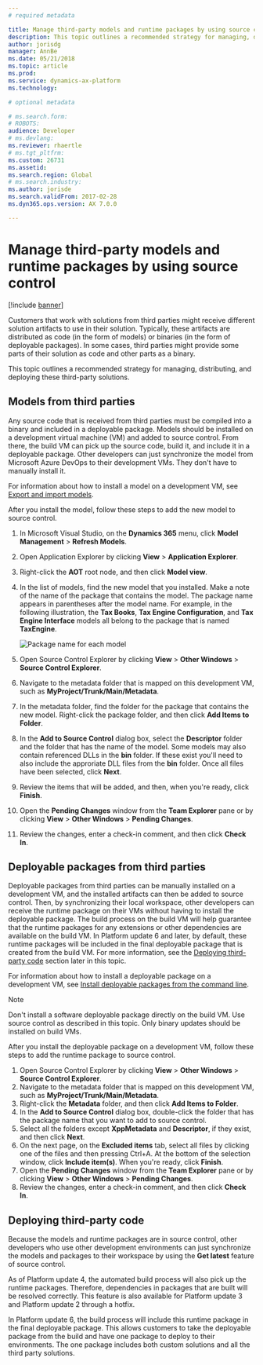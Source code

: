 ```yaml
---
# required metadata

title: Manage third-party models and runtime packages by using source control
description: This topic outlines a recommended strategy for managing, distributing, and deploying third-party solutions.
author: jorisdg
manager: AnnBe
ms.date: 05/21/2018
ms.topic: article
ms.prod: 
ms.service: dynamics-ax-platform
ms.technology: 

# optional metadata

# ms.search.form: 
# ROBOTS: 
audience: Developer
# ms.devlang: 
ms.reviewer: rhaertle
# ms.tgt_pltfrm: 
ms.custom: 26731
ms.assetid:
ms.search.region: Global
# ms.search.industry: 
ms.author: jorisde
ms.search.validFrom: 2017-02-28
ms.dyn365.ops.version: AX 7.0.0

---
```


# Manage third-party models and runtime packages by using source control

[!include [banner](../includes/banner.md)]

Customers that work with solutions from third parties might receive different solution artifacts to use in their solution. Typically, these artifacts are distributed as code (in the form of models) or binaries (in the form of deployable packages). In some cases, third parties might provide some parts of their solution as code and other parts as a binary.

This topic outlines a recommended strategy for managing, distributing, and deploying these third-party solutions.

## Models from third parties
Any source code that is received from third parties must be compiled into a binary and included in a deployable package. Models should be installed on a development virtual machine (VM) and added to source control. From there, the build VM can pick up the source code, build it, and include it in a deployable package. Other developers can just synchronize the model from Microsoft Azure DevOps to their development VMs. They don't have to manually install it.

For information about how to install a model on a development VM, see [Export and import models](models-export-import.md).

After you install the model, follow these steps to add the new model to source control.

1. In Microsoft Visual Studio, on the **Dynamics 365** menu, click **Model Management** > **Refresh Models**.
2. Open Application Explorer by clicking **View** > **Application Explorer**.
3. Right-click the **AOT** root node, and then click **Model view**.
4. In the list of models, find the new model that you installed. Make a note of the name of the package that contains the model. The package name appears in parentheses after the model name. For example, in the following illustration, the **Tax Books**, **Tax Engine Configuration**, and **Tax Engine Interface** models all belong to the package that is named **TaxEngine**.

    ![Package name for each model](media/appexplorer_modelpackagename.png)

5. Open Source Control Explorer by clicking **View** > **Other Windows** > **Source Control Explorer**.
6. Navigate to the metadata folder that is mapped on this development VM, such as **MyProject/Trunk/Main/Metadata**.
7. In the metadata folder, find the folder for the package that contains the new model. Right-click the package folder, and then click **Add Items to Folder**.
9. In the **Add to Source Control** dialog box, select the **Descriptor** folder and the folder that has the name of the model. Some models may also contain referenced DLLs in the **bin** folder. If these exist you'll need to also include the approriate DLL files from the **bin** folder. Once all files have been selected, click **Next**.
10. Review the items that will be added, and then, when you're ready, click **Finish**.
11. Open the **Pending Changes** window from the **Team Explorer** pane or by clicking **View** > **Other Windows** > **Pending Changes**.
12. Review the changes, enter a check-in comment, and then click **Check In**.

## Deployable packages from third parties
Deployable packages from third parties can be manually installed on a development VM, and the installed artifacts can then be added to source control. Then, by synchronizing their local workspace, other developers can receive the runtime package on their VMs without having to install the deployable package. The build process on the build VM will help guarantee that the runtime packages for any extensions or other dependencies are available on the build VM. In Platform update 6 and later, by default, these runtime packages will be included in the final deployable package that is created from the build VM. For more information, see the  [Deploying third-party code](#deploying-third-party-code) section later in this topic.

For information about how to install a deployable package on a development VM, see [Install deployable packages from the command line](../deployment/install-deployable-package.md).

> [!NOTE]
> Don't install a software deployable package directly on the build VM. Use source control as described in this topic. Only binary updates should be installed on build VMs.

After you install the deployable package on a development VM, follow these steps to add the runtime package to source control.

1. Open Source Control Explorer by clicking **View** > **Other Windows** > **Source Control Explorer**.
2. Navigate to the metadata folder that is mapped on this development VM, such as **MyProject/Trunk/Main/Metadata**.
3. Right-click the **Metadata** folder, and then click **Add Items to Folder**.
4. In the **Add to Source Control** dialog box, double-click the folder that has the package name that you want to add to source control.
5. Select all the folders except **XppMetadata** and **Descriptor**, if they exist, and then click **Next**.
6. On the next page, on the **Excluded items** tab, select all files by clicking one of the files and then pressing Ctrl+A. At the bottom of the selection window, click **Include item(s)**. When you're ready, click **Finish**.
7. Open the **Pending Changes** window from the **Team Explorer** pane or by clicking **View** > **Other Windows** > **Pending Changes**.
8. Review the changes, enter a check-in comment, and then click **Check In**.

## Deploying third-party code
Because the models and runtime packages are in source control, other developers who use other development environments can just synchronize the models and packages to their workspace by using the **Get latest** feature of source control.

As of Platform update 4, the automated build process will also pick up the runtime packages. Therefore, dependencies in packages that are built will be resolved correctly. This feature is also available for Platform update 3 and Platform update 2 through a hotfix.

In Platform update 6, the build process will include this runtime package in the final deployable package. This allows customers to take the deployable package from the build and have one package to deploy to their environments. The one package includes both custom solutions and all the third party solutions.

